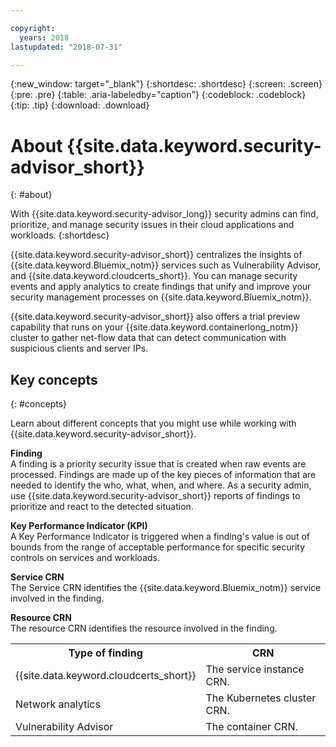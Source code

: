 ```yaml
---

copyright:
  years: 2018
lastupdated: "2018-07-31"

---
```


{:new_window: target="_blank"}
{:shortdesc: .shortdesc}
{:screen: .screen}
{:pre: .pre}
{:table: .aria-labeledby="caption"}
{:codeblock: .codeblock}
{:tip: .tip}
{:download: .download}

# About {{site.data.keyword.security-advisor_short}}
{: #about}

With {{site.data.keyword.security-advisor_long}} security admins can find, prioritize, and manage security issues in their cloud applications and workloads.
{:shortdesc}

{{site.data.keyword.security-advisor_short}} centralizes the insights of {{site.data.keyword.Bluemix_notm}} services such as Vulnerability Advisor, and {{site.data.keyword.cloudcerts_short}}. You can manage security events and apply analytics to create findings that unify and improve your security management processes on {{site.data.keyword.Bluemix_notm}}.

{{site.data.keyword.security-advisor_short}} also offers a trial preview capability that runs on your {{site.data.keyword.containerlong_notm}} cluster to gather net-flow data that can detect communication with suspicious clients and server IPs.

## Key concepts
{: #concepts}

Learn about different concepts that you might use while working with {{site.data.keyword.security-advisor_short}}.

**Finding**  
A finding is a priority security issue that is created when raw events are processed. Findings are made up of the key pieces of information that are needed to identify the who, what, when, and where. As a security admin, use {{site.data.keyword.security-advisor_short}} reports of findings to prioritize and react to the detected situation.

**Key Performance Indicator (KPI)**  
A Key Performance Indicator is triggered when a finding's value is out of bounds from the range of acceptable performance for specific security controls on services and workloads.

**Service CRN**  
The Service CRN identifies the {{site.data.keyword.Bluemix_notm}} service involved in the finding.

<table>
  <tr>
    <th>Type of finding</th>
    <th>CRN</th>
  </tr>
  <tr>
    <td>{{site.data.keyword.cloudcerts_short}}</td>
    <td>The service instance CRN.</td>
  </tr>
  <tr>
    <td>Network analytics</td>
    <td>The Kubernetes cluster CRN.</td>
  </tr>
  <tr>
    <td>Vulnerability Advisor</td>
    <td>The container CRN.</td>
  </tr>

**Resource CRN**  
The resource CRN identifies the resource involved in the finding.
